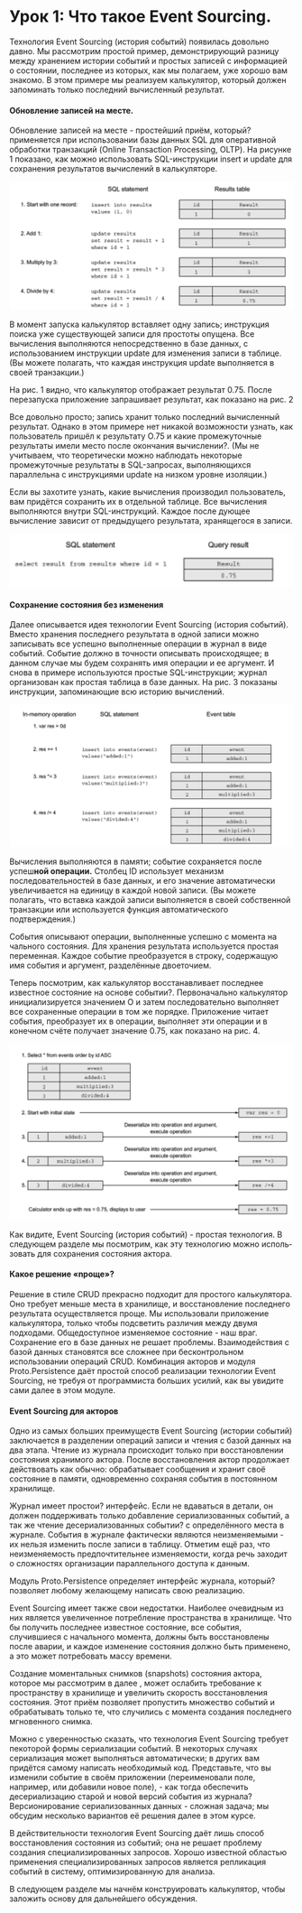 # Урок 1:  Что такое Event Sourcing.

Технология Event Sourcing (история событий) появилась довольно давно. Мы рассмотрим простой пример, демонстрирующий разницу между хранением истории событий и простых записей с информацией о состоянии, последнее из которых, как мы полагаем, уже хорошо вам знакомо. В этом примере мы реализуем калькулятор, который должен запоминать только последний вычисленный результат.

#### Обновление записей на месте.

Обновление записей на месте - простейший приём, который? применяется при использовании базы данных SQL для оперативной обработки транзакций (Online Transaction Processing, OLTP). На рисунке 1 показано, как можно использовать SQL-инструкции insert и update для сохранения результатов вычислений в калькуляторе.

![](images/9_1_1.png)

В момент запуска калькулятор вставляет одну запись; инструкция поиска уже существующей записи для простоты опущена. Все вычисления выполняются непосредственно в базе данных, с использованием инструкции update для изменения записи в таблице. (Вы можете полагать, что каждая инструкция update выполняется в своей транзакции.)

На рис. 1 видно, что калькулятор отображает результат 0.75. После перезапуска приложение запрашивает результат, как показано на рис. 2

Все довольно просто; запись хранит только последний вычисленный результат. Однако в этом примере нет никакой возможности узнать, как пользователь пришёл к результату О.75 и какие промежуточные результаты имели место после окончания вычислении?. (Мы не учитываем, что теоретически можно наблюдать некоторые промежуточные результаты в SQL-зaпpocax, выполняющихся параллельна с инструкциями update на низком уровне изоляции.)

Если вы захотите узнать, какие вычисления производил пользователь, вам придётся сохранить их в отдельной таблице. Все вычисления выполняются внутри SQL-инструкций. Каждое после дующее вычисление зависит от предыдущего результата, хранящегося в записи.

![](images/9_1_2.png)

#### Сохранение состояния без изменения

Далее описывается идея технологии Event Sourcing (история событий). Вместо хранения последнего результата в одной записи можно записывать все успешно выполненные операции в журнал в виде событий. Событие должно в точности описывать происходящее; в данном случае мы будем сохранять имя операции и ее аргумент. И снова в примере используются простые SQL-инструкции; журнал организован как простая таблица в базе данных. На рис. 3 показаны инструкции, запоминающие всю историю вычислений.

![](images/9_1_3.png)

Вычисления выполняются в памяти; событие сохраняется после успеш**ной операции.** Столбец ID использует механизм последовательностей в базе данных, и его значение автоматически увеличивается на единицу в каждой новой записи. (Вы можете полагать, что вставка каждой записи выполняется в своей собственной транзакции или используется функция автоматического подтверждения.)

События описывают операции, выполненные успешно с момента на чального состояния. Для хранения результата используется простая переменная. Каждое событие преобразуется в строку, содержащую имя события и аргумент, разделённые двоеточием.

Теперь посмотрим, как калькулятор восстанавливает последнее известное состояние на основе событии?. Первоначально калькулятор инициализируется значением О и затем последовательно выполняет все сохраненные операции в том же порядке. Приложение читает события, преобразует их в операции, выполняет эти операции и в конечном счёте получает значение 0.75, как показано на рис. 4.

![](images/9_1_4.png)

Как видите, Event Sourcing (история событий) - простая технология. В следующем разделе мы посмотрим, как эту технологию можно исполь­ зовать для сохранения состояния актора.

#### Какое решение «nроще»?

Решение в стиле CRUD прекрасно подходит для простого калькулятора. Оно требует меньше места в хранилище, и восстановление последнего результата осуществляется проще. Мы использовали приложение калькулятора, только чтобы подсветить различия между двумя подходами. Общедоступное изменяемое состояние - наш враг. Сохранение его в базе данных не решает проблемы. Взаимодействия с базой данных становятся все сложнее при бесконтрольном использовании операций CRUD. Комбинация акторов и модуля Proto.Persistence даёт простой способ реализации технологии Event Sourcing, не требуя от программиста больших усилий, как вы увидите сами далее в этом модуле.

#### Event Sourcing для акторов

Одно из самых больших преимуществ Event Sourcing (истории событий) заключается в разделении операций записи и чтения с базой данных на два этапа. Чтение из журнала происходит только при восстановлении состояния хранимого актора. После восстановления актор продолжает действовать как обычно: обрабатывает сообщения и хранит своё состояние в памяти, одновременно сохраняя события в постоянном хранилище.

Журнал имеет простои? интерфейс. Если не вдаваться в детали, он должен поддерживать только добавление сериализованных событий, а так же чтение десериализованных событии? с определённого места в журнале. События в журнале фактически являются неизменяемыми - их нельзя изменить после записи в таблицу. Отметим ещё раз, что неизменяемость предпочтительнее изменяемости, когда речь заходит о сложностях организации параллельного доступа к данным.

Модуль Proto.Persistence определяет интерфейс журнала, который? позволяет любому желающему написать свою реализацию.

Event Sourcing имеет также свои недостатки. Наиболее очевидным из них является увеличенное потребление пространства в хранилище. Что бы получить последнее известное состояние, все события, случившиеся с начального момента, должны быть восстановлены после аварии, и каждое изменение состояния должно быть применено, а это может потребовать массу времени.

Создание моментальных снимков (snapshots) состояния актора, которое мы рассмотрим в далее , может ослабить требование к пространству в хранилище и увеличить скорость восстановления состояния. Этот приём позволяет пропустить множество событий и обрабатывать только те, что случились с момента создания последнего мгновенного снимка.

Можно с уверенностью сказать, что технология Event Sourcing требует пекоторой формы сериализации событий. В некоторых случаях сериализация может выполняться автоматически; в других вам придётся самому написать необходимый код. Представьте, что вы изменили событие в своём приложении (переименовали поле, например, или добавили новое поле), - как тогда обеспечить десериализацию старой и новой версий события из журнала? Версионирование сериализованных данных - сложная задача; мы обсудим несколько вариантов её решения далее в этом курсе.

В действительности технология Event Sourcing даёт лишь способ восстановления состояния из событий; она не решает проблему создания специализированных запросов. Хорошо известной областью применения специализированных запросов является репликация событий в систему, оптимизированную для анализа.

В следующем разделе мы начнём конструировать калькулятор, чтобы заложить основу для дальнейшего обсуждения.